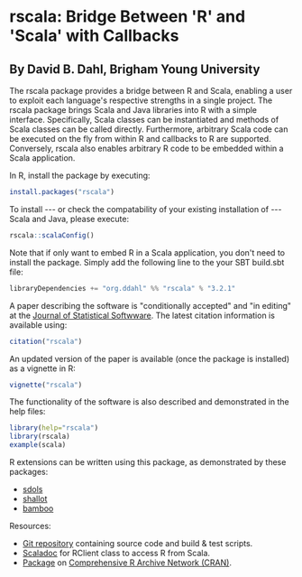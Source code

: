 rscala: Bridge Between 'R' and 'Scala' with Callbacks
===================================================================

By David B. Dahl, Brigham Young University
------------------------------------------

The rscala package provides a bridge between R and Scala, enabling a user to
exploit each language's respective strengths in a single project. The rscala
package brings Scala and Java libraries into R with a simple interface.
Specifically, Scala classes can be instantiated and methods of Scala classes
can be called directly. Furthermore, arbitrary Scala code can be executed on
the fly from within R and callbacks to R are supported. Conversely, rscala also
enables arbitrary R code to be embedded within a Scala application.

In R, install the package by executing:

```R
install.packages("rscala") 
```

To install --- or check the compatability of your existing installation of ---
Scala and Java, please execute:

```R
rscala::scalaConfig()
```

Note that if only want to embed R in a Scala application, you don't need to
install the package. Simply add the following line to the your SBT build.sbt
file:

```scala
libraryDependencies += "org.ddahl" %% "rscala" % "3.2.1"
```

A paper describing the software is "conditionally accepted" and "in editing" at
the [Journal of Statistical Softwware](https://www.jstatsoft.org).  The latest
citation information is available using:

```R
citation("rscala")
```

An updated version of the paper is available (once the package is installed) as
a vignette in R:

```R
vignette("rscala")
```

The functionality of the software is also described and demonstrated in the
help files:

```R
library(help="rscala")
library(rscala)
example(scala)

```

R extensions can be written using this package, as demonstrated by these
packages:

* [sdols](https://CRAN.R-project.org/package=sdols)
* [shallot](https://CRAN.R-project.org/package=shallot)
* [bamboo](https://CRAN.R-project.org/package=bamboo)

Resources:

* [Git repository](https://github.com/dbdahl/rscala) containing source code and build & test scripts.
* [Scaladoc](https://dahl.byu.edu/public/doc/org/ddahl/rscala/RClient.html) for RClient class to access R from Scala.
* [Package](https://CRAN.R-project.org/package=rscala) on [Comprehensive R Archive Network (CRAN)](HTTP://CRAN.r-project.org/).

